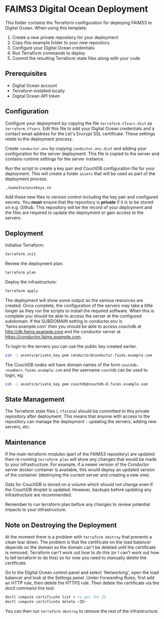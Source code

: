 # FAIMS3 Digital Ocean Deployment

This folder contains the Terraform configuration for deploying FAIMS3 to Digital Ocean. When using this template:

1. Create a new private repository for your deployment
2. Copy this example folder to your new repository
3. Configure your Digital Ocean credentials
4. Run Terraform commands to deploy
5. Commit the resulting Terraform state files along with your code

## Prerequisites

- Digital Ocean account
- Terraform installed locally
- Digital Ocean API token

## Configuration

Configure your deployment by copying the file `terraform.tfvars.dist` as
`terraform.tfvars`.  Edit this file to add your Digital Ocean
credentials and a contact email address for the Let's Encrypt SSL certificate.
These settings relate to the deployment process.

Create `conductor.env` by copying `conductor.env.dist` and adding your configuration
for the server deployment. This file is copied to the server and contains
runtime settings for the server instance.

Run the script to create a key pair and CouchDB configuration
file for your deployment.  This will create a folder `assets` that will be
used as part of the deployment process.

```bash
./makeInstanceKeys.sh
```

Add these new files to version control including the key pair and configured
secrets.  You __must__ ensure that the repository is __private__ if it is to be
stored on e.g. Github.  This repository will be the record of your deployment
and the files are required to update the deployment or gain access to the
servers.

## Deployment

Initialise Terraform:

```bash
terraform init
```

Review the deployment plan:

```bash
terraform plan
```

Deploy the infrastructure:

```bash
terraform apply
```

The deployment will show some output as the various resources are created.  Once
complete, the configuration of the servers may take a little longer as they
run the scripts to install the required software.  When this is complete you
should be able to access the server at the configured subdomain.  If
the SUBDOMAIN setting in conductor.env is 'faims.example.com' then you
should be able to access couchdb at <http://db.faims.example.com> and
the conductor server at <https://conductor.faims.example.com>.

To login to the servers you can use the public key created earlier.

```bash
ssh -i assets/private_key.pem conductor@conductor.faims.example.com
```

The CouchDB nodes will have domain names of the form `couchdb-<number>.faims.example.com` and
the username `couchdb` can be used to login, eg:

```bash
ssh -i assets/private_key.pem couchdb@couchdb-0.faims.example.com
```

## State Management

The Terraform state files (`.tfstate`) should be committed to this private
repository after deployment. This means that anyone with access to the repository
can manage the deployment - updating the servers, adding new servers, etc.

## Maintenance

If the main terraform modules (part of the FAIMS3 repository) are updated then
re-running `terraform plan` will show any changes that would be made to your infrastructure.
For example, if a newer version of the Conductor server docker container is available,
this would deploy an updated version of the container (destroying the current server
and creating a new one).

Data for CouchDB is stored on a volume which should not change even if the CouchDB droplet
is updated.  However, backups before updating any infrastructure are recommended.

Remember to run terraform plan before any changes to review potential impacts to your infrastructure.

## Note on Destroying the Deployment

At the moment there is a problem with `terraform destroy` that prevents a clean
tear down. The problem is that the certificate on the load balancer depends
on the domain so the domain can't be deleted until the certificate is removed. 
Terraform can't work out how to do this (or I can't work out how to tell terraform
to do this) so for now you need to manually delete the certificate.

Go to the Digital Ocean control panel and select `Networking', open the load
balancer and look at the Settings panel.  Under Forwarding Rules, first add
an HTTP rule, then delete the HTTPS rule. Then delete the certificate
via the doctl command line tool:

```bash
doctl compute certificate list # to get the ID
doctl compute certificate delete <ID>
```

You can then run `terraform destroy` to remove the rest of the infrastructure.
